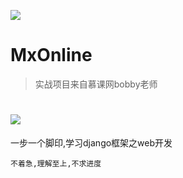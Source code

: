 ![](http://owq5oiqgs.bkt.clouddn.com/djangoxadmin.jpg)
# MxOnline
> 实战项目来自慕课网bobby老师

![](https://i.imgur.com/vSpqVQm.jpg)
========
一步一个脚印,学习django框架之web开发

`不着急,理解至上,不求进度`
